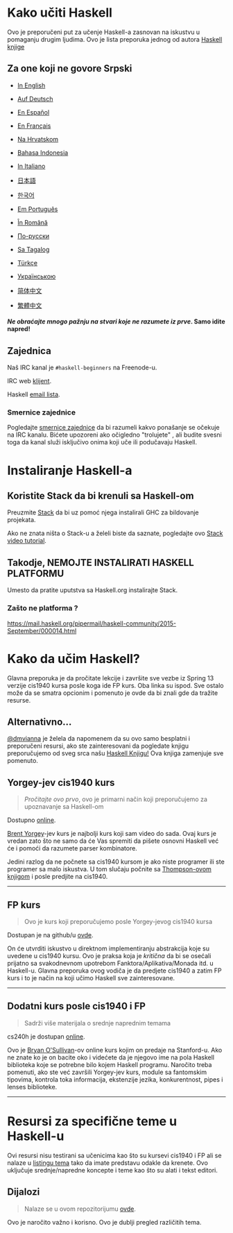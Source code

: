 # Kako učiti Haskell

Ovo je preporučeni put za učenje Haskell-a zasnovan na iskustvu u pomaganju drugim ljudima. Ovo je lista preporuka jednog od autora [Haskell knjige](https://haskellbook.com)

## Za one koji ne govore Srpski

- [In English](README.md)

- [Auf Deutsch](guide-de.md)

- [En Español](guide-es.md)

- [En Français](guide-fr.md)

- [Na Hrvatskom](guide-hr.md)

- [Bahasa Indonesia](guide-id.md)

- [In Italiano](guide-it.md)

- [日本語](guide-ja.md)

- [한국어](guide-ko.md)

- [Em Português](guide-pt.md)

- [În Română](guide-ro.md)

- [По-русски](guide-ru.md)

- [Sa Tagalog](guide-tl.md)

- [Türkçe](guide-tr.md)

- [Українською](guide-ua.md)

- [简体中文](guide-zh_CN.md)

- [繁體中文](guide-zh_tw.md)

#### *Ne obraćajte mnogo pažnju na stvari koje ne razumete iz prve*. Samo idite napred!

## Zajednica

Naš IRC kanal je `#haskell-beginners` na Freenode-u.

IRC web [klijent](http://webchat.freenode.net/).

Haskell [email lista](https://wiki.haskell.org/Mailing_lists).


### Smernice zajednice

Pogledajte [smernice zajednice](coc.md) da bi razumeli kakvo ponašanje se očekuje na IRC kanalu. Bićete upozoreni ako očigledno "trolujete" , ali budite svesni toga da kanal služi isključivo onima koji uče ili podučavaju Haskell.


# Instaliranje Haskell-a

## Koristite Stack da bi krenuli sa Haskell-om

Preuzmite [Stack](https://haskellstack.org) da bi uz pomoć njega instalirali GHC za bildovanje projekata.

Ako ne znata ništa o Stack-u a želeli biste da saznate, pogledajte ovo [Stack video tutorial](https://www.youtube.com/watch?v=sRonIB8ZStw).


## Takodje, NEMOJTE INSTALIRATI HASKELL PLATFORMU

Umesto da pratite uputstva sa Haskell.org instalirajte Stack.

### Zašto ne platforma ?

https://mail.haskell.org/pipermail/haskell-community/2015-September/000014.html


# Kako da učim Haskell?

Glavna preporuka je da pročitate lekcije i završite sve vezbe iz Spring 13 verzije cis1940 kursa posle koga ide FP kurs. Oba linka su ispod. Sve ostalo može da se smatra opcionim i pomenuto je ovde da bi znali gde da tražite resurse.

## Alternativno...

[@dmvianna](https://github.com/dmvianna) je želela da napomenem da su ovo samo besplatni i preporučeni resursi, ako ste zainteresovani da pogledate knjigu preporučujemo od sveg srca našu [Haskell Knjigu!](https://haskellbook.com) Ova knjiga zamenjuje sve pomenuto.

## Yorgey-jev cis1940 kurs

> *Pročitajte ovo prvo*, ovo je primarni način koji preporučujemo za upoznavanje sa Haskell-om

Dostupno [online](https://www.seas.upenn.edu/~cis1940/spring13/lectures.html).

[Brent Yorgey](https://byorgey.wordpress.com)-jev kurs je najbolji kurs koji sam video do sada. Ovaj kurs je vredan zato što ne samo da će Vas spremiti da pišete osnovni Haskell već će i pomoći da razumete parser kombinatore.

Jedini razlog da ne počnete sa cis1940 kursom je ako niste programer ili ste programer sa malo iskustva. 
U tom slučaju počnite sa [Thompson-ovom knjigom](https://www.haskellcraft.com/craft3e/Home.html) i posle predjite na cis1940.

---

## FP kurs

> Ovo je kurs koji preporučujemo posle Yorgey-jevog cis1940 kursa

Dostupan je na github/u [ovde](https://github.com/bitemyapp/fp-course).

On će utvrditi iskustvo u direktnom implementiranju abstrakcija koje
su uvedene u cis1940 kursu. Ovo je praksa koja je *kritična* da bi se osećali
prijatno sa svakodnevnom upotrebom Fanktora/Aplikativa/Monada itd. u Haskell-u.
Glavna preporuka ovog vodiča je da predjete cis1940 a zatim FP kurs i to je način
na koji učimo Haskell sve zainteresovane.

---

## Dodatni kurs posle cis1940 i FP

> Sadrži više materijala o srednje naprednim temama

cs240h je dostupan [online](http://www.scs.stanford.edu/14sp-cs240h/).

Ovo je [Bryan O'Sullivan](https://github.com/bos)-ov online kurs kojim on predaje na
Stanford-u. Ako ne znate ko je on bacite oko i videćete da je njegovo ime na pola Haskell
biblioteka koje se potrebne bilo kojem Haskell programu.
Naročito treba pomenuti, ako ste već završili Yorgey-jev kurs,
module sa fantomskim tipovima, kontrola toka informacija, ekstenzije jezika, konkurentnost,
pipes i lenses biblioteke.

---

# Resursi za specifične teme u Haskell-u

Ovi resursi nisu testirani sa učenicima kao što su kursevi cis1940 i FP ali se nalaze u [listingu tema](specific_topics.md) tako da imate predstavu odakle da krenete. Ovo uključuje srednje/napredne koncepte i teme kao što su alati i tekst editori.


## Dijalozi

> Nalaze se u ovom repozitorijumu [ovde](dialogues.md).

Ovo je naročito važno i korisno. Ovo je dublji pregled različitih tema.
